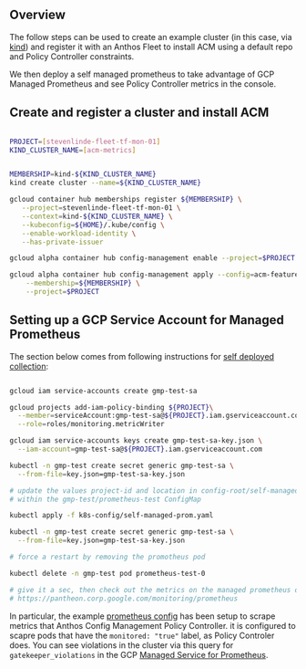 

## Overview

The follow steps can be used to create an example cluster (in this case, via [kind](https://kind.sigs.k8s.io/)) and register it with an Anthos Fleet to install ACM using a default repo and Policy Controller constraints.

We then deploy a self managed prometheus to take advantage of GCP Managed Prometheus and see Policy Controller metrics in the console.


## Create and register a cluster and install ACM

```bash

PROJECT=[stevenlinde-fleet-tf-mon-01]
KIND_CLUSTER_NAME=[acm-metrics]


MEMBERSHIP=kind-${KIND_CLUSTER_NAME}
kind create cluster --name=${KIND_CLUSTER_NAME}

gcloud container hub memberships register ${MEMBERSHIP} \
   --project=stevenlinde-fleet-tf-mon-01 \
   --context=kind-${KIND_CLUSTER_NAME} \
   --kubeconfig=${HOME}/.kube/config \
   --enable-workload-identity \
   --has-private-issuer

gcloud alpha container hub config-management enable --project=$PROJECT

gcloud alpha container hub config-management apply --config=acm-feature-config.yaml \
    --membership=${MEMBERSHIP} \
    --project=$PROJECT

```

## Setting up a GCP Service Account for Managed Prometheus

The section below comes from following instructions for [self deployed collection](https://cloud.google.com/stackdriver/docs/managed-prometheus/setup-unmanaged):

```bash

gcloud iam service-accounts create gmp-test-sa

gcloud projects add-iam-policy-binding ${PROJECT}\
  --member=serviceAccount:gmp-test-sa@${PROJECT}.iam.gserviceaccount.com \
  --role=roles/monitoring.metricWriter

gcloud iam service-accounts keys create gmp-test-sa-key.json \
  --iam-account=gmp-test-sa@${PROJECT}.iam.gserviceaccount.com

kubectl -n gmp-test create secret generic gmp-test-sa \
  --from-file=key.json=gmp-test-sa-key.json

# update the values project-id and location in config-root/self-managed-prom.yaml
# within the gmp-test/prometheus-test ConfigMap

kubectl apply -f k8s-config/self-managed-prom.yaml

kubectl -n gmp-test create secret generic gmp-test-sa \
  --from-file=key.json=gmp-test-sa-key.json

# force a restart by removing the promotheus pod

kubectl delete -n gmp-test pod prometheus-test-0

# give it a sec, then check out the metrics on the managed prometheus dashboard
# https://pantheon.corp.google.com/monitoring/prometheus

```

In particular, the example [prometheus config](k8s-config/self-managed-prom.yaml) has been setup to scrape metrics that Anthos Config Management Policy Controller. it is configured to scapre pods that have the `monitored: "true"` label, as Policy Controler does.  You can see violations in the cluster via this query for `gatekeeper_violations` in the GCP [Managed Service for Prometheus](https://pantheon.corp.google.com/monitoring/prometheus?pageState=%7B%22promqlQuery%22:%22gatekeeper_violations%22%7D&). 

